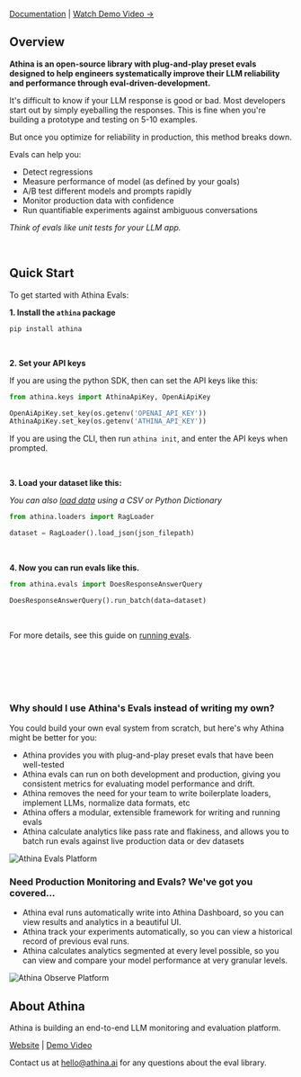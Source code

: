 [Documentation](https://docs.athina.ai/evals) | [Watch Demo Video →](https://www.loom.com/share/10e37f1ba11242ac8c97902edd2fa61e)

## Overview

**Athina is an open-source library with plug-and-play preset evals designed to help engineers systematically improve their LLM reliability and performance through eval-driven-development.**

It's difficult to know if your LLM response is good or bad. Most developers start out by simply eyeballing the responses. This is fine when you're building a prototype and testing on 5-10 examples.

But once you optimize for reliability in production, this method breaks down.

Evals can help you:

- Detect regressions
- Measure performance of model (as defined by your goals)
- A/B test different models and prompts rapidly
- Monitor production data with confidence
- Run quantifiable experiments against ambiguous conversations

_Think of evals like unit tests for your LLM app._

<br />

## Quick Start

To get started with Athina Evals:

**1. Install the `athina` package**

```
pip install athina
```

<br />

**2. Set your API keys**

If you are using the python SDK, then can set the API keys like this:

```python
from athina.keys import AthinaApiKey, OpenAiApiKey

OpenAiApiKey.set_key(os.getenv('OPENAI_API_KEY'))
AthinaApiKey.set_key(os.getenv('ATHINA_API_KEY'))
```

If you are using the CLI, then run `athina init`, and enter the API keys when prompted.

<br />

**3. Load your dataset like this:**

_You can also [load data](/evals/loading_data) using a CSV or Python Dictionary_

```python
from athina.loaders import RagLoader

dataset = RagLoader().load_json(json_filepath)
```
<br />

**4. Now you can run evals like this.**

```python
from athina.evals import DoesResponseAnswerQuery

DoesResponseAnswerQuery().run_batch(data=dataset)
```

<br />

For more details, see this guide on [running evals](/evals/running_evals).

## <br />

<br />

### Why should I use Athina's Evals instead of writing my own?

You could build your own eval system from scratch, but here's why Athina might be better for you:

- Athina provides you with plug-and-play preset evals that have been well-tested
- Athina evals can run on both development and production, giving you consistent metrics for evaluating model performance and drift.
- Athina removes the need for your team to write boilerplate loaders, implement LLMs, normalize data formats, etc
- Athina offers a modular, extensible framework for writing and running evals
- Athina calculate analytics like pass rate and flakiness, and allows you to batch run evals against live production data or dev datasets

![Athina Evals Platform](https://docs.athina.ai/eval_results.png)

### Need Production Monitoring and Evals? We've got you covered...

- Athina eval runs automatically write into Athina Dashboard, so you can view results and analytics in a beautiful UI.
- Athina track your experiments automatically, so you can view a historical record of previous eval runs.
- Athina calculates analytics segmented at every level possible, so you can view and compare your model performance at very granular levels.

![Athina Observe Platform](https://athina.ai/athina-dashboard-3.png)

## About Athina

Athina is building an end-to-end LLM monitoring and evaluation platform.

[Website](https://athina.ai) | [Demo Video](https://www.loom.com/share/d9ef2c62e91b46769a39c42bb6669834?sid=711df413-0adb-4267-9708-5f29cef929e3)

Contact us at [hello@athina.ai](mailto:hello@athina.ai) for any questions about the eval library.
